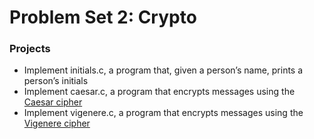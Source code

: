 # Problem Set 2: Crypto

### Projects

* Implement initials.c, a program that, given a person’s name, prints a person’s initials
* Implement caesar.c, a program that encrypts messages using the [Caesar cipher](https://en.wikipedia.org/wiki/Caesar_cipher)
* Implement vigenere.c, a program that encrypts messages using the [Vigenere cipher](https://en.wikipedia.org/wiki/Vigen%C3%A8re_cipher)
